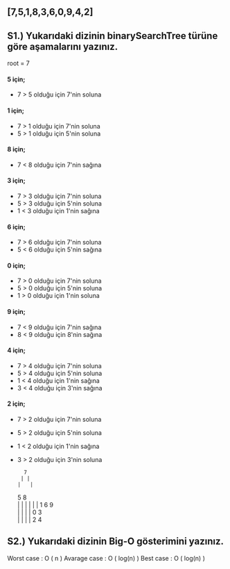 ## [7,5,1,8,3,6,0,9,4,2]
## S1.) Yukarıdaki dizinin binarySearchTree türüne göre aşamalarını yazınız.

root = 7 

#### 5 için; 
  * 7 > 5 olduğu için  7'nin soluna
  
#### 1 için; 
  * 7 > 1 olduğu için  7'nin soluna
  * 5 > 1 olduğu için  5'nin soluna
  
#### 8 için; 
  * 7 < 8 olduğu için  7'nin sağına
  

#### 3 için; 
  * 7 > 3 olduğu için  7'nin soluna
  * 5 > 3 olduğu için  5'nin soluna
  * 1 < 3 olduğu için  1'nin sağına

#### 6 için; 
  * 7 > 6 olduğu için  7'nin soluna
  * 5 < 6 olduğu için  5'nin sağına
  
#### 0 için; 
  * 7 > 0 olduğu için  7'nin soluna
  * 5 > 0 olduğu için  5'nin soluna
  * 1 > 0 olduğu için  1'nin soluna

#### 9 için; 
  * 7 < 9 olduğu için  7'nin sağına
  * 8 < 9 olduğu için  8'nin sağına
  
#### 4 için; 
  * 7 > 4 olduğu için  7'nin soluna
  * 5 > 4 olduğu için  5'nin soluna
  * 1 < 4 olduğu için  1'nin sağına
  * 3 < 4 olduğu için  3'nin sağına
  
#### 2 için; 
  * 7 > 2 olduğu için  7'nin soluna
  * 5 > 2 olduğu için  5'nin soluna
  * 1 < 2 olduğu için  1'nin sağına
  * 3 > 2 olduğu için  3'nin soluna
  

		  7         
		 | |
		|   |
	   5     8       
	  | |     |
	 |   |     |
	1     6     9    
   | |
  |   |
 0     3             
	  | |
	 |   |
	2     4       

## S2.) Yukarıdaki dizinin Big-O gösterimini yazınız.

Worst case   : O ( n )
Avarage case : O ( log(n) )
Best  case   : O ( log(n) )	
